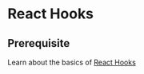 # React Hooks

## Prerequisite

Learn about the basics of [React Hooks](https://reactjs.org/docs/hooks-intro.html)
